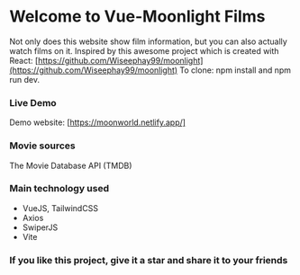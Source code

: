 # Welcome to Vue-Moonlight Films
Not only does this website show film information, but you can also actually watch films on it.
Inspired by this awesome project which is created with React: [https://github.com/Wiseephay99/moonlight](https://github.com/Wiseephay99/moonlight)
To clone: npm install and npm run dev.
### Live Demo
Demo website: [https://moonworld.netlify.app/]
### Movie sources
The Movie Database API (TMDB)
### Main technology used
-   VueJS, TailwindCSS
-   Axios
-   SwiperJS
-   Vite
###  If you like this project, give it a star and share it to your friends 
